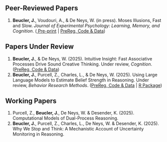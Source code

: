 ## Peer-Reviewed Papers

1. **Beucler, J.**, Voudouri, A., & De Neys, W. (in press). Moses Illusions, Fast and Slow. *Journal of Experimental Psychology: Learning, Memory, and Cognition*. ([<PDF /> Pre-print](https://jeremie-beucler.github.io/files/Beucler_2025.pdf) | [PreReg, Code & Data](https://osf.io/bvy3u/))

## Papers Under Review

1. **Beucler, J.**, & De Neys, W. (2025). Intuitive Insight: Fast Associative Processes Drive Sound Creative Thinking. Under review, *Cognition*. ([PreReg, Code & Data](https://osf.io/gfsb8/))
2. **Beucler, J.**, Purcell, Z., Charles, L., & De Neys, W. (2025). Using Large Language Models to Estimate Belief Strength in Reasoning. Under review, *Behavior Research Methods*. ([PreReg, Code & Data](https://osf.io/jceyd/) | [<GitHub /> R Package](https://jeremie-beucler.github.io/baserater/))

## Working Papers

1. Purcell, Z., **Beucler, J.**, De Neys, W. & Desender, K. (2025). Computational Models of Dual-Process Reasoning.
2. **Beucler, J.**, Purcell, Z., Charles, L., De Neys, W. & Desender, K. (2025). Why We Stop and Think: A Mechanistic Account of Uncertainty Monitoring in Reasoning.